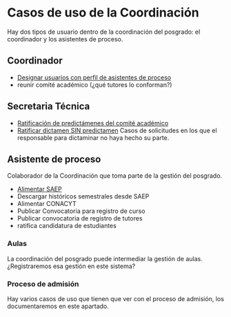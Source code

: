 # Casos de uso de la Coordinación

Hay dos tipos de usuario dentro de la coordinación del posgrado: el
coordinador y los asistentes de proceso.


## Coordinador

- [Designar usuarios con perfil de asistentes de proceso](designar_usuarios.md)
- reunir comité académico (¿qué tutores lo conforman?)

## Secretaria Técnica

- [Ratificación de predictámenes del comité académico](ratificacion_predictamenes.md)
- [Ratificar dictamen SIN predictamen](dicaminar.md)
Casos de solicitudes en los que el responsable para dictaminar no haya hecho su parte.

## Asistente de proceso

Colaborador de la Coordinación que toma parte de la gestión del
posgrado.

- [Alimentar SAEP](alimentar_saep.md)
- Descargar históricos semestrales desde SAEP
- Alimentar CONACYT
- Publicar Convocatoria para registro de curso
- Publicar convocatoria de registro de tutores
- ratifica candidatura de estudiantes

### Aulas

La coordinación del posgrado puede intermediar la gestión de aulas. ¿Registraremos esa gestión en este sistema?

### Proceso de admisión

Hay varios casos de uso que tienen que ver con el proceso de admisión, los documentaremos en este apartado.
